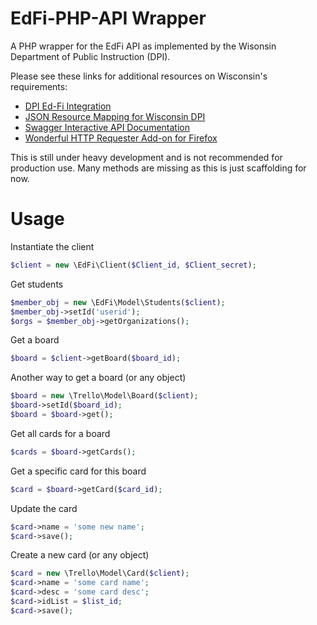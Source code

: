 EdFi-PHP-API Wrapper
==============

A PHP wrapper for the EdFi API as implemented by the Wisonsin Department of Public Instruction (DPI).

Please see these links for additional resources on Wisconsin's requirements:

- [DPI Ed-Fi Integration](http://dpi.wi.gov/wisedata/ed-fi-integration)
- [JSON Resource Mapping for Wisconsin DPI](http://dpi.wi.gov/sites/default/files/imce/wisedata/pdf/WISEdata_Ed-Fi_Integration.pdf)
- [Swagger Interactive API Documentation](https://uawisedataapi.dpi.wi.gov/EdFiSwagger/)
- [Wonderful HTTP Requester Add-on for Firefox](https://github.com/tommut/HttpRequester)

This is still under heavy development and is not recommended for production use. Many methods are missing as this is just scaffolding for now.


Usage
======

Instantiate the client
```php
$client = new \EdFi\Client($Client_id, $Client_secret);
```

Get students
```php
$member_obj = new \EdFi\Model\Students($client);
$member_obj->setId('userid');
$orgs = $member_obj->getOrganizations();
```

Get a board
```php
$board = $client->getBoard($board_id);
```

Another way to get a board (or any object)
```php
$board = new \Trello\Model\Board($client);
$board->setId($board_id);
$board = $board->get();
```

Get all cards for a board
```php
$cards = $board->getCards();
```

Get a specific card for this board
```php
$card = $board->getCard($card_id);
```

Update the card
```php
$card->name = 'some new name';
$card->save();
```

Create a new card (or any object)
```php
$card = new \Trello\Model\Card($client);
$card->name = 'some card name';
$card->desc = 'some card desc';
$card->idList = $list_id;
$card->save();
```